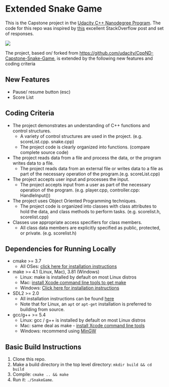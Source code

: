 # Extended Snake Game

This is the Capstone project in the [Udacity C++ Nanodegree Program](https://www.udacity.com/course/c-plus-plus-nanodegree--nd213). The code for this repo was inspired by [this](https://codereview.stackexchange.com/questions/212296/snake-game-in-c-with-sdl) excellent StackOverflow post and set of responses.

<img src="snake_game.gif"/>

The project, based on/ forked from https://github.com/udacity/CppND-Capstone-Snake-Game, is extended by the following new features and coding criteria 


## New Features
* Pause/ resume button (esc)
* Score List

## Coding Criteria
* The project demonstrates an understanding of C++ functions and control structures.
  * A variety of control structures are used in the project. (e.g. scoreList.cpp. snake.cpp)
  * The project code is clearly organized into functions. (compare complete source code)
* The project reads data from a file and process the data, or the program writes data to a file.
  * The project reads data from an external file or writes data to a file as part of the necessary operation of the program.(e.g. scoreList.cpp)
* The project accepts user input and processes the input.
  * The project accepts input from a user as part of the necessary operation of the program. (e.g. player.cpp, controller.cpp: HandleInput())
* The project uses Object Oriented Programming techniques.
  * The project code is organized into classes with class attributes to hold the data, and class methods to perform tasks. (e.g. scorelist.h, scorelist.cpp)
* Classes use appropriate access specifiers for class members.
  * All class data members are explicitly specified as public, protected, or private. (e.g. scorelist.h) 

## Dependencies for Running Locally
* cmake >= 3.7
  * All OSes: [click here for installation instructions](https://cmake.org/install/)
* make >= 4.1 (Linux, Mac), 3.81 (Windows)
  * Linux: make is installed by default on most Linux distros
  * Mac: [install Xcode command line tools to get make](https://developer.apple.com/xcode/features/)
  * Windows: [Click here for installation instructions](http://gnuwin32.sourceforge.net/packages/make.htm)
* SDL2 >= 2.0
  * All installation instructions can be found [here](https://wiki.libsdl.org/Installation)
  * Note that for Linux, an `apt` or `apt-get` installation is preferred to building from source.
* gcc/g++ >= 5.4
  * Linux: gcc / g++ is installed by default on most Linux distros
  * Mac: same deal as make - [install Xcode command line tools](https://developer.apple.com/xcode/features/)
  * Windows: recommend using [MinGW](http://www.mingw.org/)

## Basic Build Instructions

1. Clone this repo.
2. Make a build directory in the top level directory: `mkdir build && cd build`
3. Compile: `cmake .. && make`
4. Run it: `./SnakeGame`.
